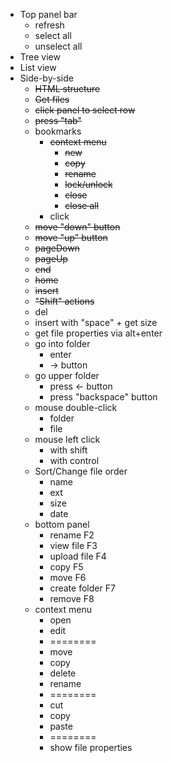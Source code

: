 - Top panel bar
  - refresh
  - select all
  - unselect all
- Tree view
- List view
- Side-by-side
  - ~~HTML structure~~
  - ~~Get files~~
  - ~~click panel to select row~~
  - ~~press "tab"~~
  - bookmarks
    - ~~context menu~~
      - ~~new~~
      - ~~copy~~
      - ~~rename~~
      - ~~lock/unlock~~
      - ~~close~~
      - ~~close all~~
    - click
  - ~~move "down" button~~
  - ~~move "up" button~~
  - ~~pageDown~~
  - ~~pageUp~~
  - ~~end~~
  - ~~home~~
  - ~~insert~~
  - ~~"Shift" actions~~
  - del
  - insert with "space" + get size
  - get file properties via alt+enter
  - go into folder
    - enter
    - -> button
  - go upper folder
    - press <- button
    - press "backspace" button
  - mouse double-click
    - folder
    - file
  - mouse left click
    - with shift
    - with control
  - Sort/Change file order
    - name
    - ext
    - size
    - date
  - bottom panel
    - rename F2
    - view file F3
    - upload file F4
    - copy F5
    - move F6
    - create folder F7
    - remove F8
  - context menu
    - open
    - edit
    - ========
    - move
    - copy
    - delete
    - rename
    - ========
    - cut
    - copy
    - paste
    - ========
    - show file properties